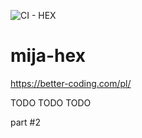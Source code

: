 ![CI - HEX](https://github.com/jacol84/mija-hex/workflows/CI%20-%20HEX/badge.svg)

# mija-hex
https://better-coding.com/pl/

TODO 
TODO 
TODO 

part #2